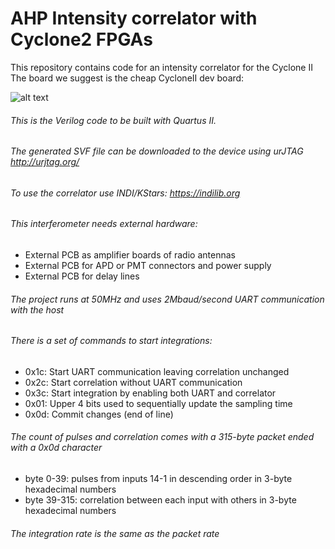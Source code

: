 # AHP Intensity correlator with Cyclone2 FPGAs

This repository contains code for an intensity correlator for the Cyclone II
The board we suggest is the cheap CycloneII dev board:

![alt text](https://github.com/iliaplatone/correlator/raw/master/pictures/devboard.jpg "Devboard")

###### This is the Verilog code to be built with Quartus II.
###### The generated SVF file can be downloaded to the device using urJTAG http://urjtag.org/
###### To use the correlator use INDI/KStars: https://indilib.org

###### This interferometer needs external hardware:
+ External PCB as amplifier boards of radio antennas
+ External PCB for APD or PMT connectors and power supply
+ External PCB for delay lines

###### The project runs at 50MHz and uses 2Mbaud/second UART communication with the host
###### There is a set of commands to start integrations:
+ 0x1c: Start UART communication leaving correlation unchanged
+ 0x2c: Start correlation without UART communication
+ 0x3c: Start integration by enabling both UART and correlator
+ 0x01: Upper 4 bits used to sequentially update the sampling time
+ 0x0d: Commit changes (end of line)

###### The count of pulses and correlation comes with a 315-byte packet ended with a 0x0d character
+ byte 0-39: pulses from inputs 14-1 in descending order in 3-byte hexadecimal numbers
+ byte 39-315: correlation between each input with others in 3-byte hexadecimal numbers

###### The integration rate is the same as the packet rate

